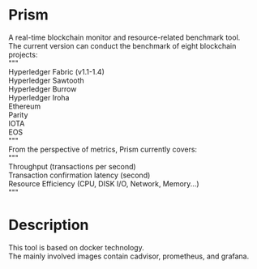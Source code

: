 # Prism
A real-time blockchain monitor and resource-related benchmark tool.<br> 
The current version can conduct the benchmark of eight blockchain projects:<br> 
"""<br> 
Hyperledger Fabric (v1.1-1.4)<br> 
Hyperledger Sawtooth<br> 
Hyperledger Burrow<br> 
Hyperledger Iroha<br> 
Ethereum<br> 
Parity<br> 
IOTA<br> 
EOS<br> 
"""<br> 
From the perspective of metrics, Prism currently covers:<br> 
"""<br> 
Throughput (transactions per second)<br> 
Transaction confirmation latency (second)<br> 
Resource Efficiency (CPU, DISK I/O, Network, Memory...)<br> 
"""<br> 
# Description<br> 
This tool is based on docker technology.<br>
The mainly involved images contain cadvisor, prometheus, and grafana.<br> 
